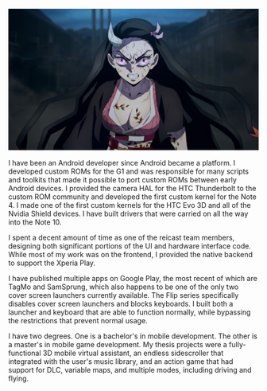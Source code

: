 ![RepoDevil](profile/screenshot.png)

I have been an Android developer since Android became a platform. I developed custom ROMs for the G1 and was responsible for many scripts and toolkits that made it possible to port custom ROMs between early Android devices. I provided the camera HAL for the HTC Thunderbolt to the custom ROM community and developed the first custom kernel for the Note 4. I made one of the first custom kernels for the HTC Evo 3D and all of the Nvidia Shield devices. I have built drivers that were carried on all the way into the Note 10.

I spent a decent amount of time as one of the reicast team members, designing both significant portions of the UI and hardware interface code. While most of my work was on the frontend, I provided the native backend to support the Xperia Play.

I have published multiple apps on Google Play, the most recent of which are TagMo and SamSprung, which also happens to be one of the only two cover screen launchers currently available. The Flip series specifically disables cover screen launchers and blocks keyboards. I built both a launcher and keyboard that are able to function normally, while bypassing the restrictions that prevent normal usage.

I have two degrees. One is a bachelor's in mobile development. The other is a master's in mobile game development. My thesis projects were a fully-functional 3D mobile virtual assistant, an endless sidescroller that integrated with the user's music library, and an action game that had support for DLC, variable maps, and multiple modes, including driving and flying.

